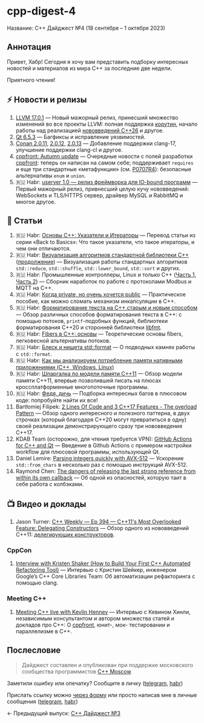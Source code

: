 # cpp-digest-4

Название: C++ Дайджест №4 (18 сентября – 1 октября 2023)

## Аннотация

Привет, Хабр! Сегодня я хочу вам представить подборку интересных новостей и материалов из мира C++ за последние две недели.

Приятного чтения!

## ⚡️️ Новости и релизы

1. [LLVM 17.0.1](https://github.com/llvm/llvm-project/releases/tag/llvmorg-17.0.1) — Новый мажорный релиз, принесший множество изменений во все проекты LLVM: полная поддержка [корутин](https://en.cppreference.com/w/cpp/language/coroutines), начало работы над реализацией [нововведений C++26](https://en.cppreference.com/w/cpp/compiler_support/26) и другое.
2. [Qt 6.5.3](https://www.qt.io/blog/qt-6.5.3-released) — Багфиксы и исправление уязвимостей.
3. [Conan 2.0.11](https://github.com/conan-io/conan/releases/tag/2.0.11), [2.0.12](https://github.com/conan-io/conan/releases/tag/2.0.12), [2.0.13](https://github.com/conan-io/conan/releases/tag/2.0.13) — Добавление поддержки clang-17, улучшение поддержки clang-cl и другое.
4. [cppfront: Autumn update](https://herbsutter.com/2023/09/28/cppfront-autumn-update/) — Очередные новости с полей разработки [cppfront](https://github.com/hsutter/cppfront): теперь он написан на самом себе; поддерживает `requires` и еще три стандартные «метафункции» (см. [P0707R4](https://www.open-std.org/jtc1/sc22/wg21/docs/papers/2019/p0707r4.pdf)): безопасные альтернативы `enum` и `union`.
5. 🇷🇺 Habr: [userver 1.0 — релиз фреймворка для IO-bound программ](https://habr.com/ru/companies/yandex/articles/760244/) — Первый мажорный релиз, привнесший целую кучу нововведений: WebSockets и TLS/HTTPS сервер, драйвер MySQL и RabbitMQ и многое другое.

## 📝 Статьи

1. 🇷🇺 Habr: [Основы C++: Указатели и Итераторы](https://habr.com/ru/companies/otus/articles/762548/) — Перевод статьи из серии «Back to Basics»: Что такое указатели, что такое итераторы, и чем они отличаются.
2. 🇷🇺 Habr: [Визуализация алгоритмов стандартной библиотеки C++](https://habr.com/ru/articles/762554/) ([продолжение](https://habr.com/ru/articles/763024/)) — Визуализация работы стандартных алгоритмов `std::reduce`, `std::shuffle`, `std::lower_bound`, `std::sort` и других.
3. 🇷🇺 Habr: Промышленные контроллеры, Linux и только C++ ([Часть 1](https://habr.com/ru/articles/762576/), [Часть 2](https://habr.com/ru/articles/764116/)) — Сборник наработок по работе с протоколами Modbus и MQTT на C++.
4. 🇷🇺 Habr: [Когда private, но очень хочется public](https://habr.com/ru/articles/762250/) — Практическое пособие, как можно сломать механизм инкапсуляции в C++.
5. 🇷🇺 Habr: [Форматирование текста на C++ старым и новым способом](https://habr.com/ru/companies/ruvds/articles/761910/) — Обзор различных способов форматирования текста в C++: с помощью потоков, `printf`-подобных функций, библиотеки форматирования C++20 и сторонней библиотеки [libfmt](https://github.com/fmtlib/fmt).
6. 🇷🇺 Habr: [Fibers в C++: основы](https://habr.com/ru/articles/763074/) — Теоретические основы fibers, легковесной альтернативы потоков.
7. 🇷🇺 Habr: [Блеск и нищета std::format](https://habr.com/ru/articles/763784/) — О подводных камнях работы с `std::format`.
8. 🇷🇺 Habr: [Как мы анализируем потребление памяти нативными приложениями (C++, Windows, Linux)](https://habr.com/ru/companies/1c/articles/761012/)
9. 🇷🇺 Habr: [Шпаргалка по модели памяти С++11](https://habr.com/ru/companies/otus/articles/763810/) — Обзор модели памяти C++11, впервые позволившей писать на плюсах кроссплатформенные многопоточные программы.
10. 🇷🇺 Habr: [Федя, дичь](https://habr.com/ru/articles/764514/) — Подборка интересных багов в плюсовом коде: попробуйте найти их все!
11. Bartłomiej Filipek: [2 Lines Of Code and 3 C++17 Features - The overload Pattern](https://www.cppstories.com/2019/02/2lines3featuresoverload.html/) — Обзор одного интересного и полезного паттерна, в двух строчках (который благодаря C++20 могут превратиться в одну) своей реализации демонстрирующего сразу три нововведения C++17.
12. KDAB Team (осторожно, для чтения требуется VPN): [GitHub Actions for C++ and Qt](https://www.kdab.com/github-actions-for-cpp-and-qt/) — Введение в Github Actions с примером настройки workflow для плюсовой программы, использующей Qt.
13. Daniel Lemire: [Parsing integers quickly with AVX-512](https://lemire.me/blog/2023/09/22/parsing-integers-quickly-with-avx-512/) — Ускорение `std::from_chars` в несколько раз с помощью инструкций AVX-512.
14. Raymond Chen: [The dangers of releasing the last strong reference from within its own callback](https://devblogs.microsoft.com/oldnewthing/20230927-00/?p=108831) — Об одной из опасностей, которую таит в себе работа с колбэками.

## 📺 Видео и доклады

1. Jason Turner: [C++ Weekly — Ep 394 — C++11's Most Overlooked Feature: Delegating Constructors](https://www.youtube.com/watch?v=G5ewfxJ0KMU) — Обзор одного из нововведений C++11: [делегирующих конструкторов](https://learn.microsoft.com/en-us/cpp/cpp/delegating-constructors?view=msvc-170).

### CppCon

1. [Interview with Kristen Shaker (How to Build Your First C++ Automated Refactoring Tool)](https://www.youtube.com/watch?v=7UCeltE3gF4) — Интервью с Кристин Шейкер, инженером Google’s C++ Core Libraries Team: Об автоматизации рефакторинга с помощью clang.

### Meeting C++

1. [Meeting C++ live with Kevlin Henney](https://www.youtube.com/watch?v=O0BghVOugXc) — Интервью с Кевином Хинли, независимым консультантом и автором множества статей и докладов про C++: О [cppfront](https://learn.microsoft.com/en-us/cpp/cpp/delegating-constructors?view=msvc-170), юнит-, мок- тестировании и параллелизме в C++.

## Послесловие

> Дайджест составлен и опубликован при поддержке московского сообщества программистов [C++ Moscow](https://t.me/cppmoscow_info)

Заметили ошибку или опечатку? Сообщите в личку ([telegram](https://t.me/eoanermine), [habr](https://habr.com/ru/conversations/eoanermine/))

Прислать ссылку можно [через форму](https://forms.yandex.ru/cloud/64f48043e010db921819c447/) или просто написав мне в личные сообщения ([telegram](https://t.me/eoanermine), [habr](https://habr.com/ru/conversations/eoanermine/))

← Предыдущий выпуск: [C++ Дайджест №3](https://habr.com/ru/articles/761786/)
